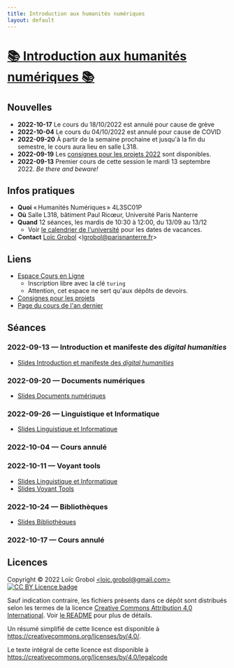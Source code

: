 ```yaml
---
title: Introduction aux humanités numériques
layout: default
---
```


<!-- LTeX: language=fr -->

[📚 Introduction aux humanités numériques 📚][1]
=================================================

[1]: {{site.url}}{{site.baseurl}}/

## Nouvelles

- **2022-10-17** Le cours du 18/10/2022 est annulé pour cause de grève
- **2022-10-04** Le cours du 04/10/2022 est annulé pour cause de COVID
- **2022-09-20** À partir de la semaine prochaine et jusqu'à la fin du semestre, le cours aura lieu
  en salle L318.
- **2022-09-19** Les [consignes pour les projets 2022]({{site.url}}{{site.baseurl}}/projets) sont
  disponibles.
- **2022-09-13** Premier cours de cette session le mardi 13 septembre 2022. *Be there and beware!*

## Infos pratiques

- **Quoi** « Humanités Numériques » 4L3SC01P
- **Où** Salle L318, bâtiment Paul Ricœur, Université Paris Nanterre
- **Quand** 12 séances, les mardis de 10:30 à 12:00, du 13/09 au 13/12
  - Voir [le calendrier de
    l'université](https://etudiants.parisnanterre.fr/calendrier-universitaire/calendrier-universitaire-2022-2023)
    pour les dates de vacances.
- **Contact** [Loïc Grobol](https://lgrobol.eu)
  \<[lgrobol@parisnanterre.fr](mailto:loic.grobol@parisnanterre.fr)\>

## Liens

- [Espace Cours en Ligne](https://coursenligne.parisnanterre.fr/course/view.php?id=4735)
  - Inscription libre avec la clé `turing`
  - Attention, cet espace ne sert qu'aux dépôts de devoirs.
- [Consignes pour les projets]({{site.url}}{{site.baseurl}}/projets)
- [Page du cours de l'an dernier]({{site.url}}{{site.baseurl}}/2021)

## Séances

### 2022-09-13 — Introduction et manifeste des *digital humanities*

- [Slides Introduction et manifeste des *digital
  humanities*]({{site.url}}{{site.baseurl}}/html_slides/01-intro_manifeste.html)

### 2022-09-20 — Documents numériques

- [Slides Documents
  numériques]({{site.url}}{{site.baseurl}}/html_slides/02-documents_numeriques.html)

### 2022-09-26 — Linguistique et Informatique

- [Slides Linguistique et Informatique]({{site.url}}{{site.baseurl}}/html_slides/03-linguistique_informatique.html)

### 2022-10-04 — Cours annulé

### 2022-10-11 — Voyant tools

- [Slides Linguistique et Informatique]({{site.url}}{{site.baseurl}}/html_slides/03-linguistique_informatique.html)
- [Slides Voyant Tools]({{site.url}}{{site.baseurl}}/html_slides/bibliotheques.html)

### 2022-10-24 — Bibliothèques

- [Slides Bibliothèques]({{site.url}}{{site.baseurl}}/html_slides/03-linguistique_informatique.html)

### 2022-10-17 — Cours annulé

## Licences

Copyright © 2022 Loïc Grobol [\<loic.grobol@gmail.com\>](mailto:loic.grobol@gmail.com) [![CC BY
Licence
badge](https://i.creativecommons.org/l/by/4.0/88x31.png)](http://creativecommons.org/licenses/by/4.0/)

Sauf indication contraire, les fichiers présents dans ce dépôt sont distribués selon les termes de
la licence [Creative Commons Attribution 4.0
International](https://creativecommons.org/licenses/by/4.0/). Voir [le README](README.md#Licences)
pour plus de détails.

 Un résumé simplifié de cette licence est disponible à
 <https://creativecommons.org/licenses/by/4.0/>.

 Le texte intégral de cette licence est disponible à
 <https://creativecommons.org/licenses/by/4.0/legalcode>
